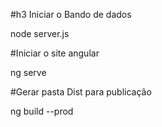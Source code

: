 #h3 Iniciar o Bando de dados

node server.js


#Iniciar o site angular

ng serve

#Gerar pasta Dist para publicação

ng build --prod